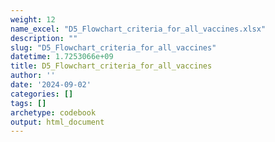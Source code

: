 ```yaml
---
weight: 12
name_excel: "D5_Flowchart_criteria_for_all_vaccines.xlsx"
description: ""
slug: "D5_Flowchart_criteria_for_all_vaccines"
datetime: 1.7253066e+09
title: D5_Flowchart_criteria_for_all_vaccines
author: ''
date: '2024-09-02'
categories: []
tags: []
archetype: codebook
output: html_document
---
```


<div class="tabcontent"></div>
